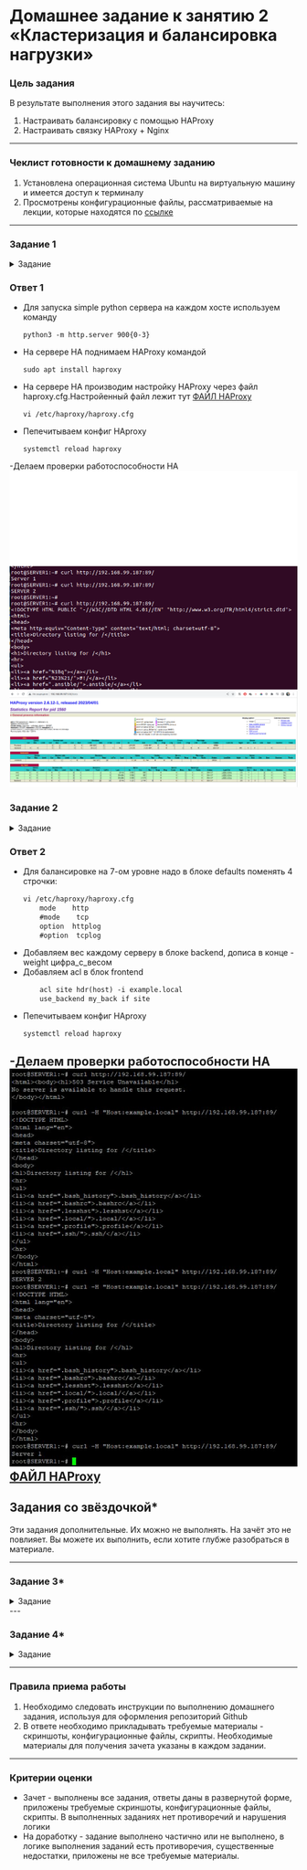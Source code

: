 # Домашнее задание к занятию 2 «Кластеризация и балансировка нагрузки»

### Цель задания
В результате выполнения этого задания вы научитесь:
1. Настраивать балансировку с помощью HAProxy
2. Настраивать связку HAProxy + Nginx

------

### Чеклист готовности к домашнему заданию

1. Установлена операционная система Ubuntu на виртуальную машину и имеется доступ к терминалу
2. Просмотрены конфигурационные файлы, рассматриваемые на лекции, которые находятся по [ссылке](2/)


------




### Задание 1
<details>
  <summary>Задание</summary>  
- Запустите два simple python сервера на своей виртуальной машине на разных портах
- Установите и настройте HAProxy, воспользуйтесь материалами к лекции по [ссылке](2/)
- Настройте балансировку Round-robin на 4 уровне.
- На проверку направьте конфигурационный файл haproxy, скриншоты, где видно перенаправление запросов на разные серверы при обращении к HAProxy.
 </details>
 
### Ответ 1
- Для запуска simple python сервера на каждом хосте используем команду 
	```
	python3 -m http.server 900{0-3}
	```
- На сервере HA поднимаем HAProxy командой
	```
	sudo apt install haproxy
	```
- На сервере HA производим настройку HAProxy через файл haproxy.cfg.Настройенный файл лежит тут [ФАЙЛ HAProxy](https://github.com/Pomidor20/notology/blob/main/Netology/Fault%20tolerance/HW-2/files/haproxy_task_1.conf)
	```
	vi /etc/haproxy/haproxy.cfg
	```
- Пепечитываем конфиг HAproxy
	```
	systemctl reload haproxy
	```
-Делаем проверки работоспособности HA
![1](https://github.com/Pomidor20/notology/blob/main/Netology/Fault%20tolerance/HW-2/pic/task_1.1.png)  
![1](https://github.com/Pomidor20/notology/blob/main/Netology/Fault%20tolerance/HW-2/pic/task_1.3.png)  
![1](https://github.com/Pomidor20/notology/blob/main/Netology/Fault%20tolerance/HW-2/pic/task_1.2.png)  
### Задание 2
<details>
  <summary>Задание</summary> 
- Запустите три simple python сервера на своей виртуальной машине на разных портах
- Настройте балансировку Weighted Round Robin на 7 уровне, чтобы первый сервер имел вес 2, второй - 3, а третий - 4
- HAproxy должен балансировать только тот http-трафик, который адресован домену example.local
- На проверку направьте конфигурационный файл haproxy, скриншоты, где видно перенаправление запросов на разные серверы при обращении к HAProxy c использованием домена example.local и без него.
 </details>

### Ответ 2
- Для балансировке на 7-ом уровне надо в блоке defaults поменять 4 строчки:
	```
	vi /etc/haproxy/haproxy.cfg
	    mode    http
        #mode    tcp
        option  httplog
        #option  tcplog
	```
- Добавляем вес каждому серверу в блоке backend, дописа в конце - weight цифра_с_весом
- Добавляем acl в блок frontend
	```
	    acl site hdr(host) -i example.local
        use_backend my_back if site

	```
- Пепечитываем конфиг HAproxy
	```
	systemctl reload haproxy
	```
-Делаем проверки работоспособности HA
![1](https://github.com/Pomidor20/notology/blob/main/Netology/Fault%20tolerance/HW-2/pic/task_2.1.JPG)
[ФАЙЛ HAProxy](https://github.com/Pomidor20/notology/blob/main/Netology/Fault%20tolerance/HW-2/files/haproxy_task_2.conf)
---

## Задания со звёздочкой*
Эти задания дополнительные. Их можно не выполнять. На зачёт это не повлияет. Вы можете их выполнить, если хотите глубже разобраться в материале.

---

### Задание 3*
<details>
  <summary>Задание</summary> 
- Настройте связку HAProxy + Nginx как было показано на лекции.
- Настройте Nginx так, чтобы файлы .jpg выдавались самим Nginx (предварительно разместите несколько тестовых картинок в директории /var/www/), а остальные запросы переадресовывались на HAProxy, который в свою очередь переадресовывал их на два Simple Python server.
- На проверку направьте конфигурационные файлы nginx, HAProxy, скриншоты с запросами jpg картинок и других файлов на Simple Python Server, демонстрирующие корректную настройку.
 </details>
---

### Задание 4*
<details>
  <summary>Задание</summary> 
- Запустите 4 simple python сервера на разных портах.
- Первые два сервера будут выдавать страницу index.html вашего сайта example1.local (в файле index.html напишите example1.local)
- Вторые два сервера будут выдавать страницу index.html вашего сайта example2.local (в файле index.html напишите example2.local)
- Настройте два бэкенда HAProxy
- Настройте фронтенд HAProxy так, чтобы в зависимости от запрашиваемого сайта example1.local или example2.local запросы перенаправлялись на разные бэкенды HAProxy
- На проверку направьте конфигурационный файл HAProxy, скриншоты, демонстрирующие запросы к разным фронтендам и ответам от разных бэкендов.
 </details>

------

### Правила приема работы

1. Необходимо следовать инструкции по выполнению домашнего задания, используя для оформления репозиторий Github
2. В ответе необходимо прикладывать требуемые материалы - скриншоты, конфигурационные файлы, скрипты. Необходимые материалы для получения зачета указаны в каждом задании.


------

### Критерии оценки

- Зачет - выполнены все задания, ответы даны в развернутой форме, приложены требуемые скриншоты, конфигурационные файлы, скрипты. В выполненных заданиях нет противоречий и нарушения логики
- На доработку - задание выполнено частично или не выполнено, в логике выполнения заданий есть противоречия, существенные недостатки, приложены не все требуемые материалы.
